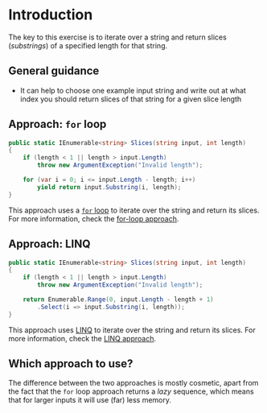 # Introduction

The key to this exercise is to iterate over a string and return slices (_substrings_) of a specified length for that string.

## General guidance

- It can help to choose one example input string and write out at what index you should return slices of that string for a given slice length

## Approach: `for` loop

```csharp
public static IEnumerable<string> Slices(string input, int length)
{
    if (length < 1 || length > input.Length)
        throw new ArgumentException("Invalid length");

    for (var i = 0; i <= input.Length - length; i++)
        yield return input.Substring(i, length);
}
```

This approach uses a [`for` loop][for-loop] to iterate over the string and return its slices.
For more information, check the [for-loop approach][approach-for-loop].

## Approach: LINQ

```csharp
public static IEnumerable<string> Slices(string input, int length)
{
    if (length < 1 || length > input.Length)
        throw new ArgumentException("Invalid length");

    return Enumerable.Range(0, input.Length - length + 1)
        .Select(i => input.Substring(i, length));
}
```

This approach uses [LINQ][linq] to iterate over the string and return its slices.
For more information, check the [LINQ approach][approach-linq].

## Which approach to use?

The difference between the two approaches is mostly cosmetic, apart from the fact that the `for` loop approach returns a _lazy_ sequence, which means that for larger inputs it will use (far) less memory.

[approach-for-loop]: https://exercism.org/tracks/csharp/exercises/series/approaches/for-loop
[approach-linq]: https://exercism.org/tracks/csharp/exercises/series/approaches/linq
[for-loop]: https://learn.microsoft.com/en-us/dotnet/csharp/language-reference/statements/iteration-statements#the-for-statement
[linq]: https://learn.microsoft.com/en-us/dotnet/csharp/programming-guide/concepts/linq/
